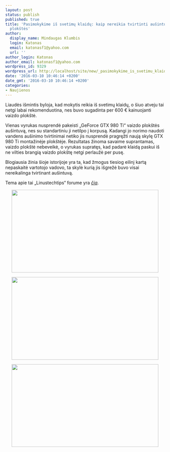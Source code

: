 ```yaml
---
layout: post
status: publish
published: true
title: 'Pasimokykime iš svetimų klaidų: kaip nereikia tvirtinti aušintuvo ant vaizdo
  plokštės'
author:
  display_name: Mindaugas Klumbis
  login: Katonas
  email: katonasf1@yahoo.com
  url: ''
author_login: Katonas
author_email: katonasf1@yahoo.com
wordpress_id: 9329
wordpress_url: http://localhost/site/new/_pasimokykime_is_svetimu_klaidu_kaip_nereikia_tvirtinti_ausintuvo_ant_vaizdo_plokstes/
date: '2016-03-10 10:46:14 +0200'
date_gmt: '2016-03-10 10:46:14 +0200'
categories:
- Naujienos
---
```

<p>
	Liaudės i&scaron;mintis byloja, kad mokytis reikia i&scaron; svetimų klaidų, o &scaron;iuo atveju tai netgi labai rekomenduotina, nes buvo sugadinta per 600 &euro; kainuojanti vaizdo plok&scaron;tė.</p>
<p>
	Vienas vyrukas nusprendė pakeisti &bdquo;GeForce GTX 980 Ti&ldquo; vaizdo plok&scaron;tės au&scaron;intuvą, nes su standartiniu ji netilpo į korpusą. Kadangi jo norimo naudoti vandens au&scaron;inimo tvirtinimai netiko jis nusprendė pragręžti naują skylę GTX 980 Ti montažinėje plok&scaron;tėje. Rezultatas žinoma savaime suprantamas, vaizdo plok&scaron;tė nebeveikė, o vyrukas supratęs, kad padarė klaidą paskui i&scaron; ne vilties brangią vaizdo plok&scaron;tę netgi perlaužė per pusę.</p>
<p>
	Blogiausia žinia &scaron;ioje istorijoje yra ta, kad žmogus tiesiog eilinį kartą nepaskaitė vartotojo vadovo, ta skylė kurią jis i&scaron;grežė buvo visai nereikalinga tvirtinant au&scaron;intuvą.</p>
<p>
	Tema apie tai &bdquo;Linustechtips&ldquo; forume yra <em><a href="https://linustechtips.com/main/topic/561041-980ti-darwin-awards-help/?page=1">čia</a></em>.&nbsp;</p>
<p style="text-align: center;">
	<a href="http://technews.lt/userfiles/20160306_152818_thumb_jpg_57e4e4071458acd71675e17d8d403687.jpg"><img alt="" src="http://technews.lt/userfiles/20160306_152818_thumb_jpg_57e4e4071458acd71675e17d8d403687.jpg" style="width: 464px; height: 261px;" /></a></p>
<p style="text-align: center;">
	<a href="http://technews.lt/userfiles/20160306_152742_thumb_jpg_6b28147479870c23984be3c24d7282b9.jpg"><img alt="" src="http://technews.lt/userfiles/20160306_152742_thumb_jpg_6b28147479870c23984be3c24d7282b9.jpg" style="width: 464px; height: 261px;" /></a></p>
<p style="text-align: center;">
	<a href="http://technews.lt/userfiles/WIN_20160306_234140_JPG_3f3c686e21b351bfdf969a1ea02662b5.JPG"><img alt="" src="http://technews.lt/userfiles/WIN_20160306_234140_JPG_3f3c686e21b351bfdf969a1ea02662b5.JPG" style="width: 464px; height: 261px;" /></a></p>
